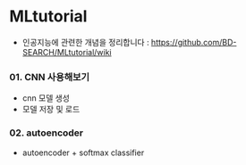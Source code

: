 # MLtutorial

* 인공지능에 관련한 개념을 정리합니다 : https://github.com/BD-SEARCH/MLtutorial/wiki

### 01. CNN 사용해보기
- cnn 모델 생성
- 모델 저장 및 로드

### 02. autoencoder
- autoencoder + softmax classifier

